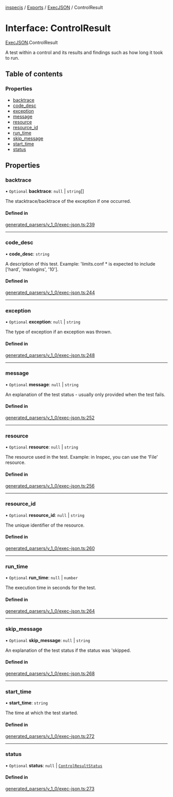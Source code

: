 [inspecjs](../README.md) / [Exports](../modules.md) / [ExecJSON](../modules/ExecJSON.md) / ControlResult

# Interface: ControlResult

[ExecJSON](../modules/ExecJSON.md).ControlResult

A test within a control and its results and findings such as how long it took to run.

## Table of contents

### Properties

- [backtrace](ExecJSON.ControlResult.md#backtrace)
- [code\_desc](ExecJSON.ControlResult.md#code_desc)
- [exception](ExecJSON.ControlResult.md#exception)
- [message](ExecJSON.ControlResult.md#message)
- [resource](ExecJSON.ControlResult.md#resource)
- [resource\_id](ExecJSON.ControlResult.md#resource_id)
- [run\_time](ExecJSON.ControlResult.md#run_time)
- [skip\_message](ExecJSON.ControlResult.md#skip_message)
- [start\_time](ExecJSON.ControlResult.md#start_time)
- [status](ExecJSON.ControlResult.md#status)

## Properties

### backtrace

• `Optional` **backtrace**: ``null`` \| `string`[]

The stacktrace/backtrace of the exception if one occurred.

#### Defined in

[generated_parsers/v_1_0/exec-json.ts:239](https://github.com/mitre/heimdall2/blob/23640835/libs/inspecjs/src/generated_parsers/v_1_0/exec-json.ts#L239)

___

### code\_desc

• **code\_desc**: `string`

A description of this test.  Example: 'limits.conf * is expected to include ['hard',
'maxlogins', '10'].

#### Defined in

[generated_parsers/v_1_0/exec-json.ts:244](https://github.com/mitre/heimdall2/blob/23640835/libs/inspecjs/src/generated_parsers/v_1_0/exec-json.ts#L244)

___

### exception

• `Optional` **exception**: ``null`` \| `string`

The type of exception if an exception was thrown.

#### Defined in

[generated_parsers/v_1_0/exec-json.ts:248](https://github.com/mitre/heimdall2/blob/23640835/libs/inspecjs/src/generated_parsers/v_1_0/exec-json.ts#L248)

___

### message

• `Optional` **message**: ``null`` \| `string`

An explanation of the test status - usually only provided when the test fails.

#### Defined in

[generated_parsers/v_1_0/exec-json.ts:252](https://github.com/mitre/heimdall2/blob/23640835/libs/inspecjs/src/generated_parsers/v_1_0/exec-json.ts#L252)

___

### resource

• `Optional` **resource**: ``null`` \| `string`

The resource used in the test.  Example: in Inspec, you can use the 'File' resource.

#### Defined in

[generated_parsers/v_1_0/exec-json.ts:256](https://github.com/mitre/heimdall2/blob/23640835/libs/inspecjs/src/generated_parsers/v_1_0/exec-json.ts#L256)

___

### resource\_id

• `Optional` **resource\_id**: ``null`` \| `string`

The unique identifier of the resource.

#### Defined in

[generated_parsers/v_1_0/exec-json.ts:260](https://github.com/mitre/heimdall2/blob/23640835/libs/inspecjs/src/generated_parsers/v_1_0/exec-json.ts#L260)

___

### run\_time

• `Optional` **run\_time**: ``null`` \| `number`

The execution time in seconds for the test.

#### Defined in

[generated_parsers/v_1_0/exec-json.ts:264](https://github.com/mitre/heimdall2/blob/23640835/libs/inspecjs/src/generated_parsers/v_1_0/exec-json.ts#L264)

___

### skip\_message

• `Optional` **skip\_message**: ``null`` \| `string`

An explanation of the test status if the status was 'skipped.

#### Defined in

[generated_parsers/v_1_0/exec-json.ts:268](https://github.com/mitre/heimdall2/blob/23640835/libs/inspecjs/src/generated_parsers/v_1_0/exec-json.ts#L268)

___

### start\_time

• **start\_time**: `string`

The time at which the test started.

#### Defined in

[generated_parsers/v_1_0/exec-json.ts:272](https://github.com/mitre/heimdall2/blob/23640835/libs/inspecjs/src/generated_parsers/v_1_0/exec-json.ts#L272)

___

### status

• `Optional` **status**: ``null`` \| [`ControlResultStatus`](../enums/ExecJSON.ControlResultStatus.md)

#### Defined in

[generated_parsers/v_1_0/exec-json.ts:273](https://github.com/mitre/heimdall2/blob/23640835/libs/inspecjs/src/generated_parsers/v_1_0/exec-json.ts#L273)
